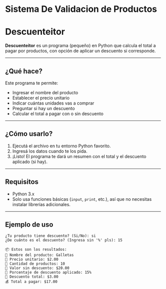 # Sistema De Validacion de Productos

# Descuenteitor

**Descuenteitor** es un programa (pequeño) en Python que calcula el total a pagar por productos, con opción de aplicar un descuento si corresponde.

---

## ¿Qué hace?

Este programa te permite:

- Ingresar el nombre del producto
- Establecer el precio unitario
- Indicar cuántas unidades vas a comprar
- Preguntar si hay un descuento
- Calcular el total a pagar con o sin descuento

---

##  ¿Cómo usarlo?

1. Ejecutá el archivo en tu entorno Python favorito.
2. Ingresá los datos cuando te los pida.
3. ¡Listo! El programa te dará un resumen con el total y el descuento aplicado (si hay).

---

##  Requisitos

- Python 3.x
- Solo usa funciones básicas (`input`, `print`, etc.), así que no necesitas instalar librerías adicionales.

---

##  Ejemplo de uso

```plaintext
¿Tu producto tiene descuento? (Si/No): si
¿De cuánto es el descuento? (Ingresa sin '%' pls): 15

📦 Estos son los resultados:
🔸 Nombre del producto: Galletas
🔸 Precio unitario: $2.00
🔸 Cantidad de productos: 10
🔸 Valor sin descuento: $20.00
🔸 Porcentaje de descuento aplicado: 15%
🔸 Descuento total: $3.00
💰 Total a pagar: $17.00
